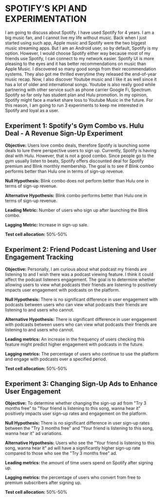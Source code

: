 # SPOTIFY’S KPI AND EXPERIMENTATION

I am going to discuss about Spotify. I have used Spotify for 4 years. I am a big music fan, and I cannot live my life without music. Back when I just started using such app, Apple music and Spotify were the two biggest music streaming apps. But I am an Android user, so by default, Spotify is my option. However, I would choose Spotify either way because most of my friends use Spotify, I can connect to my network easier. Spotify UI is more pleasing to the eyes and it has better recommendations on music than Apple Music. I discovered so many good songs from their recommendation systems. They also got me thrilled everytime they released the end-of-year music recap.
Now, I also discover Youtube music and I like it as well since it has a lot of older and international songs. Youtube is also really good while partnering with other service such as phone carrier Google Fi, Spectrum. Spotify so far only has student plan and Hulu promotion. In my opinion, Spotify might face a market share loss to Youtube Music in the future.
For this reason, I am going to run 3 experiments to keep me interested in Spotify and loyal as a user.

## Experiment 1: Spotify's Gym Combo vs. Hulu Deal - A Revenue Sign-Up Experiment

**Objective:** Users love combo deals, therefore Spotify is launching some deals to lure there perspective users to sign up. Currently, Spotify is having deal with Hulu. However, that is not a good combo. Since people go to the gym usually listen to beats, Spotify offers discounted deal for Spotify premium and Blink monthly membership. The goal is to see if Blink combo performs better than Hulu one in terms of sign-up revenue.

**Null Hypothesis:** Blink combo does not perform better than Hulu one in terms of sign-up revenue.

**Alternative Hypothesis:** Blink combo performs better than Hulu one in terms of sign-up revenue.

**Leading Metric:** Number of users who sign up after launching the Blink combo.

**Lagging Metric:** Increase in sign-up sale.

**Test cell allocation:** 50%-50%

## Experiment 2: Friend Podcast Listening and User Engagement Tracking

**Objective:** Personally, I am curious about what podcast my friends are listening to and I wish there was a podcast viewing feature. I think it could affect the podcast listeners engagement. The goal is to determine whether allowing users to view what podcasts their friends are listening to positively impacts user engagement with podcasts on the platform.

**Null Hypothesis:** There is no significant difference in user engagement with podcasts between users who can view what podcasts their friends are listening to and users who cannot.

**Alternative Hypothesis:** There is significant difference in user engagement with podcasts between users who can view what podcasts their friends are listening to and users who cannot.

**Leading metrics:** An increase in the frequency of users checking this feature might predict higher engagement with podcasts in the future.

**Lagging metrics:** The percentage of users who continue to use the platform and engage with podcasts over a specified period.

**Test cell allocation:** 50%-50%

## Experiment 3: Changing Sign-Up Ads to Enhance User Engagement

**Objective:** To determine whether changing the sign-up ad from "Try 3 months free" to "Your friend is listening to this song, wanna hear it" positively impacts user sign-up rates and engagement on the platform.

**Null Hypothesis:** There is no significant difference in user sign-up rates between the "Try 3 months free" and "Your friend is listening to this song, wanna hear it" ad variations.

**Alternative Hypothesis:** Users who see the "Your friend is listening to this song, wanna hear it" ad will have a significantly higher sign-up rate compared to those who see the "Try 3 months free" ad.

**Leading metrics:** the amount of time users spend on Spotify after signing up.

**Lagging metrics:** the percentage of users who convert from free to premium subscribers after signing up.

**Test cell allocation:** 50%-50%
